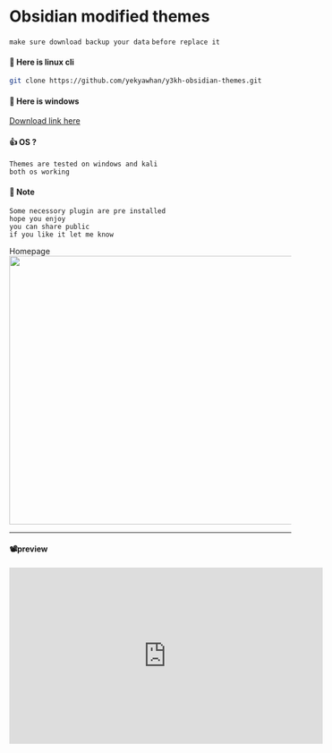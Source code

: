 # Obsidian  modified themes 

`make sure download backup your data`
`before replace it`

#### 📎 Here is linux cli 
```sh
git clone https://github.com/yekyawhan/y3kh-obsidian-themes.git
```

#### 📎 Here is windows
[Download link here](https://github.com/yekyawhan/y3kh-obsidian-themes/blob/main/.obsidian.zip)
#### 👍 OS ? 
```
Themes are tested on windows and kali
both os working 
```

#### 📒 Note
```
Some necessory plugin are pre installed
hope you enjoy 
you can share public
if you like it let me know
```

Homepage
<img src="https://github.com/yekyawhan/y3kh-obsidian-themes/blob/main/images/homepage.png" width="640" height="480"/> 

---
#### 📽️preview

<iframe width="560" height="315" src="https://www.youtube.com/embed/lVwHa7tbnWU?si=9oiTHZQGl7HujJa2" title="YouTube video player" frameborder="0" allow="accelerometer; autoplay; clipboard-write; encrypted-media; gyroscope; picture-in-picture; web-share" allowfullscreen></iframe>

